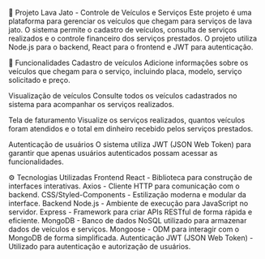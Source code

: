 🚗 Projeto Lava Jato - Controle de Veículos e Serviços
Este projeto é uma plataforma para gerenciar os veículos que chegam para serviços de lava jato. O sistema permite o cadastro de veículos, consulta de serviços realizados e o controle financeiro dos serviços prestados. O projeto utiliza Node.js para o backend, React para o frontend e JWT para autenticação.

🚀 Funcionalidades
Cadastro de veículos
Adicione informações sobre os veículos que chegam para o serviço, incluindo placa, modelo, serviço solicitado e preço.

Visualização de veículos
Consulte todos os veículos cadastrados no sistema para acompanhar os serviços realizados.

Tela de faturamento
Visualize os serviços realizados, quantos veículos foram atendidos e o total em dinheiro recebido pelos serviços prestados.

Autenticação de usuários
O sistema utiliza JWT (JSON Web Token) para garantir que apenas usuários autenticados possam acessar as funcionalidades.

⚙️ Tecnologias Utilizadas
Frontend
React - Biblioteca para construção de interfaces interativas.
Axios - Cliente HTTP para comunicação com o backend.
CSS/Styled-Components - Estilização moderna e modular da interface.
Backend
Node.js - Ambiente de execução para JavaScript no servidor.
Express - Framework para criar APIs RESTful de forma rápida e eficiente.
MongoDB - Banco de dados NoSQL utilizado para armazenar dados de veículos e serviços.
Mongoose - ODM para interagir com o MongoDB de forma simplificada.
Autenticação
JWT (JSON Web Token) - Utilizado para autenticação e autorização de usuários.

